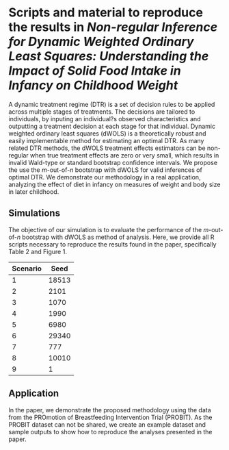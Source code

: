 # Scripts and material to reproduce the results in *Non-regular Inference for Dynamic Weighted Ordinary Least Squares: Understanding the Impact of Solid Food Intake in Infancy on Childhood Weight*

A dynamic treatment regime (DTR) is a set of decision rules to be applied across multiple stages of treatments. The decisions are tailored to individuals, by inputing an individual?s observed characteristics and outputting a treatment decision at each stage for that individual. Dynamic weighted ordinary least squares (dWOLS) is a theoretically robust and easily implementable method for estimating an optimal DTR. As many related DTR methods, the dWOLS treatment effects estimators can be non-regular when true treatment effects are zero or very small, which results in invalid Wald-type or standard bootstrap confidence intervals. We propose the use the *m*-out-of-*n* bootstrap with dWOLS for valid inferences of optimal DTR. We demonstrate our methodology in a real application, analyzing the effect of diet in infancy on measures of weight and body size in later childhood.

## Simulations
The objective of our simulation is to evaluate the performance of the *m*-out-of-*n* bootstrap with dWOLS as method of analysis. Here, we provide all R scripts necessary to reproduce the results found in the paper, specifically Table 2 and Figure 1. 

Scenario 	| Seed
-----------  	| ------------
1		| 18513
2		| 2101
3		| 1070
4		| 1990
5		| 6980
6		| 29340
7		| 777
8		| 10010
9		| 1



## Application
In the paper, we demonstrate the proposed methodology using the data from the PROmotion of Breastfeeding Intervention Trial (PROBIT). As the PROBIT dataset can not be shared, we create an example dataset and sample outputs to show how to reproduce the analyses presented in the paper.

